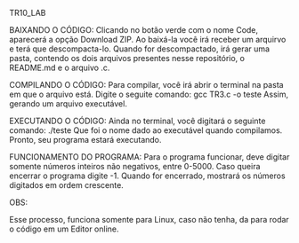 
TR10_LAB

BAIXANDO O CÓDIGO:
Clicando no botão verde com o nome Code, aparecerá a opção Download ZIP.
Ao baixá-la você irá receber um arquirvo e terá que descompacta-lo. Quando for descompactado, irá gerar uma pasta, contendo os dois arquivos presentes nesse repositório, o README.md e o arquivo .c.

COMPILANDO O CÓDIGO:
Para compilar, você irá abrir o terminal na pasta em que o arquivo está.
Digite o seguite comando: gcc TR3.c -o teste
Assim, gerando um arquivo executável.

EXECUTANDO O CÓDIGO:
Ainda no terminal, você digitará o seguinte comando: ./teste
Que foi o nome dado ao executável quando compilamos.
Pronto, seu programa estará executando.

FUNCIONAMENTO DO PROGRAMA:
Para o programa funcionar, deve digitar somente números inteiros não negativos, entre 0-5000.
Caso queira encerrar o programa digite -1.
Quando for encerrado, mostrará os números digitados em ordem crescente.

OBS:

Esse processo, funciona somente para Linux, caso não tenha, da para rodar o código em um Editor online.
